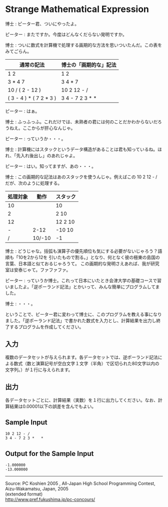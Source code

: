 # Strange Mathematical Expression

博士 : ピーター君、ついにやったよ。

ピーター : またですか。今度はどんなくだらない発明ですか。

博士 : ついに数式を計算機で処理する画期的な方法を思いついたんだ。この表をみてごらん。

| 通常の記法              | 博士の「画期的な」記法 |
|-------------------------|------------------------|
| 1 2                     | 1 2                    |
| 3 * 4 7                 | 3 4 * 7                |
| 10 / ( 2 - 12 )         | 10 2 12 - /            |
| ( 3 - 4 ) * ( 7 2 * 3 ) | 3 4 - 7 2 3 * *        |

ピーター : はぁ。

博士 : ふっふっふ。これだけでは、未熟者の君には何のことだかわからないだろうねえ。ここからが肝心なんじゃ。

ピーター : っていうか・・・。

博士 : 計算機にはスタックというデータ構造があることは君も知っているね。ほれ、「先入れ後出し」のあれじゃよ。

ピーター : はい。知ってますが、あの・・・。

博士 : この画期的な記法はあのスタックを使うんじゃ。例えばこの 10 2 12 - / だが、次のように処理する。

| 処理対象 | 動作    | スタック |
|----------|---------|----------|
| 10       |         | 10       |
| 2        |         | 2 10     |
| 12       |         | 12 2 10  |
|  -       | 2-12    |  -10 10  |
| /        | 10/-10  |  -1      |

博士 : どうじゃな。括弧も演算子の優先順位も気にする必要がないじゃろう？語順も「10を2から12を 引いたもので割る。」となり、何となく彼の極東の島国の言葉、日本語と似ておるじゃろうて。 この画期的な発明さえあれば、我が研究室は安泰じゃて。ファファファ。

ピーター : っていうか博士。これって日本にいたとき会津大学の基礎コースで習いましたよ。「逆ポーランド記法」とかいって、みんな簡単にプログラムしてました。

博士 : ・・・。

ということで、ピーター君に変わって博士に、このプログラムを教える事になりました。「逆ポーランド記法」で書かれた数式を入力とし、計算結果を出力し終了するプログラムを作成してください。

## 入力

複数のデータセットが与えられます。各データセットでは、逆ポーランド記法による数式（数と演算記号が空白文字１文字（半角）で区切られた80文字以内の文字列。）が１行に与えられます。

## 出力

各データセットごとに、計算結果（実数）を１行に出力してください。なお、計算結果は0.00001以下の誤差を含んでもよい。

## Sample Input

    10 2 12 - /
    3 4 - 7 2 3 *   *

## Output for the Sample Input

    -1.000000
    -13.000000

* * *

Source: PC Koshien 2005 , All-Japan High School Programming Contest, Aizu-Wakamatsu, Japan, 2005   
(extended format)   
<http://www.pref.fukushima.jp/pc-concours/>
